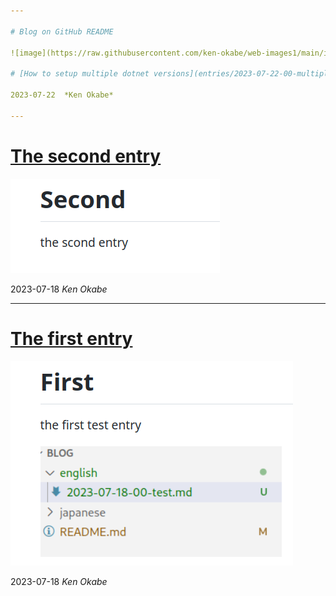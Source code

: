 ```yaml
---

# Blog on GitHub README

![image](https://raw.githubusercontent.com/ken-okabe/web-images1/main/img_1690014022691.png)

# [How to setup multiple dotnet versions](entries/2023-07-22-00-multiple-dotnet-versions-en.md)

2023-07-22  *Ken Okabe*

---
```


# [The second entry](entries/2023-07-18-01-second-en.md)

![image](https://raw.githubusercontent.com/ken-okabe/web-images1/main/img_1689631468871.png)

2023-07-18  *Ken Okabe*

---

# [The first entry](entries/2023-07-18-00-first-en.md)

![image](https://raw.githubusercontent.com/ken-okabe/web-images1/main/img_1689631446657.png)

2023-07-18  *Ken Okabe*